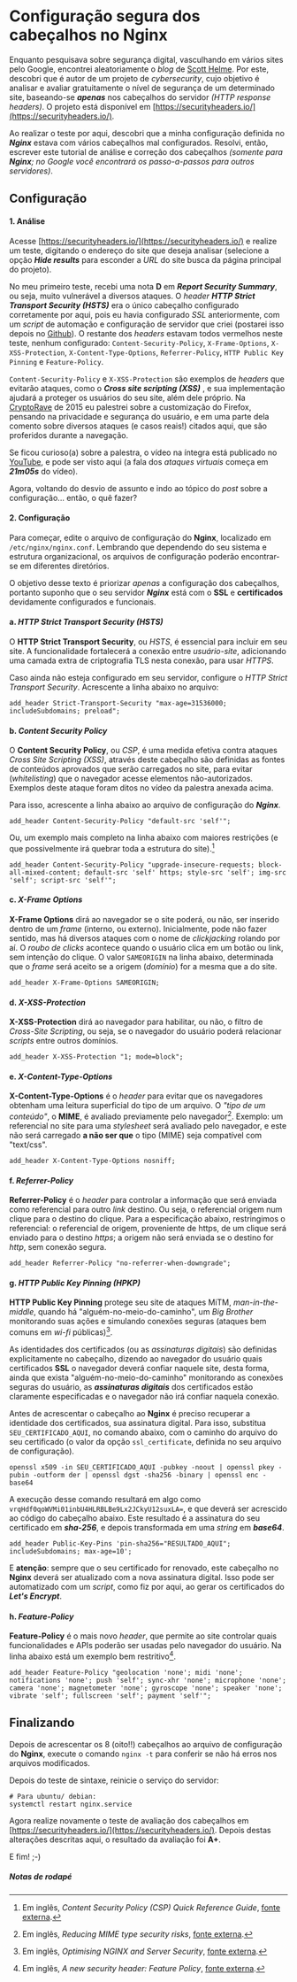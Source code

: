 Configuração segura dos cabeçalhos no Nginx
============================================

Enquanto pesquisava sobre segurança digital, vasculhando em vários sites pelo Google, encontrei aleatoriamente o *blog* de [Scott Helme](https://scotthelme.co.uk/). Por este, descobri que é autor de um projeto de *cybersecurity*, cujo objetivo é analisar e avaliar gratuitamente o nível de segurança de um determinado site, baseando-se ***apenas*** nos cabeçalhos do servidor *(HTTP response headers)*. O projeto está disponível em [https://securityheaders.io/](https://securityheaders.io/).

Ao realizar o teste por aqui, descobri que a minha configuração definida no ***Nginx*** estava com vários cabeçalhos mal configurados. Resolvi, então, escrever este tutorial de análise e correção dos cabeçalhos *(somente para **Nginx**; no Google você encontrará os passo-a-passos para outros servidores)*.

Configuração
-------------

#### 1. Análise ####

Acesse [https://securityheaders.io/](https://securityheaders.io/) e realize um teste, digitando o endereço do site que deseja analisar (selecione a opção ***Hide results*** para esconder a *URL* do site busca da página principal do projeto).

No meu primeiro teste, recebi uma nota **D** em ***Report Security Summary***, ou seja, muito vulnerável a diversos ataques. O *header* ***HTTP Strict Transport Security (HSTS)*** era o único cabeçalho configurado corretamente por aqui, pois eu havia configurado *SSL* anteriormente, com um *script* de automação e configuração de servidor que criei (postarei isso depois no [Github](https://github.com/deniszanin)). O restante dos *headers* estavam todos vermelhos neste teste, nenhum configurado: `Content-Security-Policy`, `X-Frame-Options`, `X-XSS-Protection`, `X-Content-Type-Options`, `Referrer-Policy`, `HTTP Public Key Pinning` e `Feature-Policy`.

`Content-Security-Policy` e `X-XSS-Protection` são exemplos de *headers* que evitarão ataques, como o ***Cross site scripting (XSS)*** , e sua implementação ajudará a proteger os usuários do seu site, além dele próprio. Na [CryptoRave](https://cryptorave.org/) de 2015 eu palestrei sobre a customização do Firefox, pensando na privacidade e segurança do usuário, e em uma parte dela comento sobre diversos ataques (e casos reais!) citados aqui, que são proferidos durante a navegação. 

Se ficou curioso(a) sobre a palestra, o vídeo na íntegra está publicado no [YouTube](https://www.youtube.com/watch?v=JGBU3s9BLD4), e pode ser visto aqui (a fala dos *ataques virtuais* começa em ***21m05s*** do vídeo).

Agora, voltando do desvio de assunto e indo ao tópico do *post* sobre a configuração... então, o quê fazer?

#### 2. Configuração ####

Para começar, edite o arquivo de configuração do **Nginx**, localizado em `/etc/nginx/nginx.conf`. Lembrando que dependendo do seu sistema e estrutura organizacional, os arquivos de configuração poderão encontrar-se em diferentes diretórios.

O objetivo desse texto é priorizar *apenas* a configuração dos cabeçalhos, portanto suponho que o seu servidor ***Nginx*** está com o **SSL** e **certificados** devidamente configurados e funcionais.

#### a. *HTTP Strict Transport Security (HSTS)* ####

O **HTTP Strict Transport Security**, ou *HSTS*, é essencial para incluir em seu site. A funcionalidade fortalecerá a conexão entre *usuário-site*, adicionando uma camada extra de criptografia TLS nesta conexão, para usar *HTTPS*.

Caso ainda não esteja configurado em seu servidor, configure o *HTTP Strict Transport Security*. Acrescente a linha abaixo no arquivo:

```
add_header Strict-Transport-Security "max-age=31536000; includeSubdomains; preload";
```

#### b. *Content Security Policy* ####

O **Content Security Policy**, ou *CSP*, é uma medida efetiva contra ataques *Cross Site Scripting (XSS)*, através deste cabeçalho são definidas as fontes de conteúdos aprovados que serão carregados no site, para evitar (*whitelisting*) que o navegador acesse elementos não-autorizados. Exemplos deste ataque foram ditos no vídeo da palestra anexada acima.

Para isso, acrescente a linha abaixo ao arquivo de configuração do ***Nginx***.

```
add_header Content-Security-Policy "default-src 'self'";
```

Ou, um exemplo mais completo na linha abaixo com maiores restrições (e que possivelmente irá quebrar toda a estrutura do site).[^1]

```
add_header Content-Security-Policy "upgrade-insecure-requests; block-all-mixed-content; default-src 'self' https; style-src 'self'; img-src 'self'; script-src 'self'";
```

#### c. *X-Frame Options* ####

**X-Frame Options** dirá ao navegador se o site poderá, ou não, ser inserido dentro de um *frame* (interno, ou externo). Inicialmente, pode não fazer sentido, mas há diversos ataques com o nome de *clickjacking* rolando por aí. O *roubo de clicks* acontece quando o usuário clica em um botão ou link, sem intenção do clique. O valor `SAMEORIGIN` na linha abaixo, determinada que o *frame* será aceito se a origem (*domínio*) for a mesma que a do site.

```
add_header X-Frame-Options SAMEORIGIN;
```

#### d. *X-XSS-Protection* ####

**X-XSS-Protection** dirá ao navegador para habilitar, ou não, o filtro de *Cross-Site Scripting*, ou seja, se o navegador do usuário poderá relacionar *scripts* entre outros domínios. 

```
add_header X-XSS-Protection "1; mode=block";
```

#### e. *X-Content-Type-Options* ####

**X-Content-Type-Options** é o *header* para evitar que os navegadores obtenham uma leitura superficial do tipo de um arquivo. O *"tipo de um conteúdo"*, o **MIME**, é avaliado previamente pelo navegador[^2]. Exemplo: um referencial no site para uma *stylesheet* será avaliado pelo navegador, e este não será carregado **a não ser que** o tipo (MIME) seja compatível com "text/css". 

```
add_header X-Content-Type-Options nosniff;
```

#### f. *Referrer-Policy* ####

**Referrer-Policy** é o *header* para controlar a informação que será enviada como referencial para outro *link* destino. Ou seja, o referencial origem num clique para o destino do clique. Para a especificação abaixo, restringimos o referencial: o referencial de origem, proveniente de https, de um clique será enviado para o destino *https*; a origem não será enviada se o destino for *http*, sem conexão segura.

```
add_header Referrer-Policy "no-referrer-when-downgrade";
```

#### g. *HTTP Public Key Pinning (HPKP)* ####

**HTTP Public Key Pinning** protege seu site de ataques MiTM, *man-in-the-middle*, quando há "alguém-no-meio-do-caminho", um *Big Brother* monitorando suas ações e simulando conexões seguras (ataques bem comuns em *wi-fi* públicas)[^3].

As identidades dos certificados (ou as *assinaturas digitais*) são definidas explicitamente no cabeçalho, dizendo ao navegador do usuário quais certificados **SSL** o navegador deverá confiar naquele site, desta forma, ainda que exista "alguém-no-meio-do-caminho" monitorando as conexões seguras do usuário, as ***assinaturas digitais*** dos certificados estão claramente especificadas e o navegador não irá confiar naquela conexão.

Antes de acrescentar o cabeçalho ao **Nginx** é preciso recuperar a identidade dos certificados, sua assinatura digital. Para isso, substitua `SEU_CERTIFICADO_AQUI`, no comando abaixo, com o caminho do arquivo do seu certificado (o valor da opção `ssl_certificate`, definida no seu arquivo de configuração).

```
openssl x509 -in SEU_CERTIFICADO_AQUI -pubkey -noout | openssl pkey -pubin -outform der | openssl dgst -sha256 -binary | openssl enc -base64
```

A execução desse comando resultará em algo como `vrqHdf0qoWVMi01inbU4HLRBLBe9Lx2JCkyU12suxLA=`, e que deverá ser acrescido ao código do cabeçalho abaixo. Este resultado é a assinatura do seu certificado em ***sha-256***, e depois transformada em uma *string* em ***base64***.

```
add_header Public-Key-Pins 'pin-sha256="RESULTADO_AQUI"; includeSubdomains; max-age=10';
```

E **atenção**: sempre que o seu certificado for renovado, este cabeçalho no **Nginx** deverá ser atualizado com a nova assinatura digital. Isso pode ser automatizado com um *script*, como fiz por aqui, ao gerar os certificados do ***Let's Encrypt***.

#### h. *Feature-Policy* ####

**Feature-Policy** é o mais novo *header*, que permite ao site controlar quais funcionalidades e APIs poderão ser usadas pelo navegador do usuário. Na linha abaixo está um exemplo bem restritivo[^4].

```
add_header Feature-Policy "geolocation 'none'; midi 'none'; notifications 'none'; push 'self'; sync-xhr 'none'; microphone 'none'; camera 'none'; magnetometer 'none'; gyroscope 'none'; speaker 'none'; vibrate 'self'; fullscreen 'self'; payment 'self'";
```

Finalizando
-----------

Depois de acrescentar os 8 (oito!!) cabeçalhos ao arquivo de configuração do **Nginx**, execute o comando `nginx -t` para conferir se não há erros nos arquivos modificados.

Depois do teste de sintaxe, reinicie o serviço do servidor:

```
# Para ubuntu/ debian:
systemctl restart nginx.service
```

Agora realize novamente o teste de avaliação dos cabeçalhos em [https://securityheaders.io/](https://securityheaders.io/). Depois destas alterações descritas aqui, o resultado da avaliação foi **A+**.

E fim! ;-)

##### Notas de rodapé #####

[^1]: Em inglês, *Content Security Policy (CSP)
Quick Reference Guide*, [fonte externa](https://content-security-policy.com/).

[^2]: Em inglês, *Reducing MIME type security risks*, [fonte externa](https://docs.microsoft.com/en-us/previous-versions/windows/internet-explorer/ie-developer/compatibility/gg622941(v=vs.85)).

[^3]: Em inglês, *Optimising NGINX and Server Security*, [fonte externa](https://gregorykelleher.com/nginx_security).

[^4]: Em inglês, *A new security header: Feature Policy*, [fonte externa](https://scotthelme.co.uk/a-new-security-header-feature-policy/).

